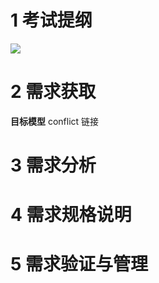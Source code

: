 # 1 考试提纲
![](https://s2.loli.net/2023/02/13/D5vHlxsIaTdiJAL.png)

# 2 需求获取

**目标模型**
conflict 链接
# 3 需求分析

# 4 需求规格说明

# 5 需求验证与管理

